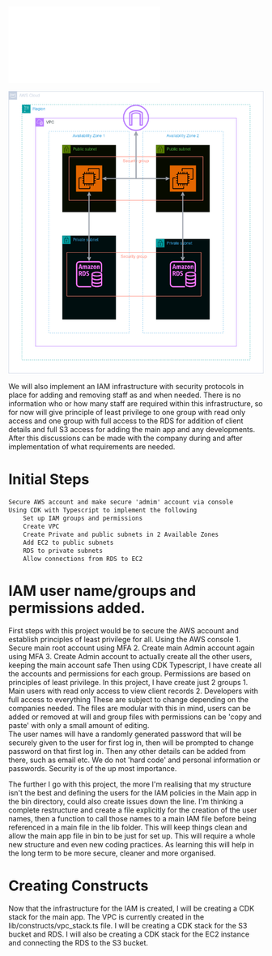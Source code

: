 ![Project brief](./lib/docs/brief.md)

![Basic architecture for this project.](./lib/docs/TechHealth_Inc.drawio.png)

We will also implement an IAM infrastructure with security protocols in place for adding and removing staff
as and when needed. There is no information who or how many staff are required within this infrastructure, so for now will give principle of least
privilege to one group with read only access and one group with full access to the RDS for addition of client details and full S3 access for adding the main
app and any developments. After this discussions can be made with the company during and after implementation of what requirements are needed.

# Initial Steps
    Secure AWS account and make secure 'admim' account via console
    Using CDK with Typescript to implement the following
        Set up IAM groups and permissions
        Create VPC
        Create Private and public subnets in 2 Available Zones
        Add EC2 to public subnets
        RDS to private subnets
        Allow connections from RDS to EC2

# IAM user name/groups and permissions added.

First steps with this project would be to secure the AWS account and establish principles of least privilege for all.
    Using the AWS console
        1. Secure main root account using MFA
        2. Create main Admin account again using MFA
        3. Create Admin account to actually create all the other users, keeping the main account safe
    Then using CDK Typescript, I have create all the accounts and permissions for each group. Permissions are based on principles of least privilege.
    In this project, I have create just 2 groups
        1. Main users with read only access to view client records
        2. Developers with full access to everything
    These are subject to change depending on the companies needed. The files are modular with this in mind, users can be added or removed at will
    and group files with permissions can be 'copy and paste' with only a small amount of editing.  
    The user names will have a randomly generated password that will be securely given to the user for first log in, then will be prompted to change
    password on that first log in. Then any other details can be added from there, such as email etc. We do not 'hard code' and personal information 
    or passwords. Security is of the up most importance.

The further I go with this project, the more I'm realising that my structure isn't the best and defining the users for the IAM policies in the Main
app in the bin directory, could also create issues down the line. I'm thinking a complete restructure and create a file explicitly for the creation
of the user names, then a function to call those names to a main IAM file before being referenced in a main file in the lib folder. This will keep
things clean and allow the main app file in bin to be just for set up. This will require a whole new structure and even new coding practices. As learning
this will help in the long term to be more secure, cleaner and more organised.

# Creating Constructs

Now that the infrastructure for the IAM is created, I will be creating a CDK stack for the main app.
The VPC is currently created in the lib/constructs/vpc_stack.ts file. I will be creating a CDK stack for the S3 bucket and RDS. I will also be creating a CDK
stack for the EC2 instance and connecting the RDS to the S3 bucket.

